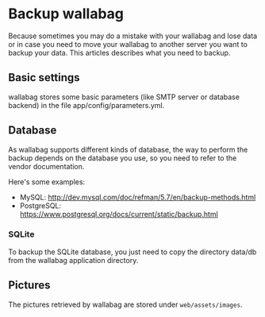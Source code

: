 # Backup wallabag

Because sometimes you may do a mistake with your wallabag and lose data
or in case you need to move your wallabag to another server you want to
backup your data. This articles describes what you need to backup.

## Basic settings

wallabag stores some basic parameters (like SMTP server or database
backend) in the file app/config/parameters.yml.

## Database

As wallabag supports different kinds of database, the way to perform the
backup depends on the database you use, so you need to refer to the
vendor documentation.

Here's some examples:

-   MySQL: <http://dev.mysql.com/doc/refman/5.7/en/backup-methods.html>
-   PostgreSQL:
    <https://www.postgresql.org/docs/current/static/backup.html>

### SQLite

To backup the SQLite database, you just need to copy the directory
data/db from the wallabag application directory.

## Pictures

The pictures retrieved by wallabag are stored under `web/assets/images`.

